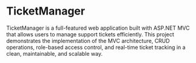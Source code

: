 # TicketManager
TicketManager is a full-featured web application built with ASP.NET MVC that allows users to manage support tickets efficiently. This project demonstrates the implementation of the MVC architecture, CRUD operations, role-based access control, and real-time ticket tracking in a clean, maintainable, and scalable way.
